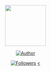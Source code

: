 <p align="center"><img src="https://avatars.githubusercontent.com/u/80184758?s=400&u=c8438113ec47d10f58e51934c129459dcb3b876a&v=4"width="128" height="128"/></p>
<p align="center">
<a href="https://github.com/KZREVOXTICAL"><img title="Author" src="https://img.shields.io/badge/Author-kzrevoxtical-green.svg?style=for-the-badge&logo=github"></a>
</p>
<p align="center">
<a href="https://github.com/mhankbarbar/followers"><img title="Followers" src="https://img.shields.io/github/followers/mhankbarbar?color=blue&style=flat-square"></a>
<a href="https://komarev.com/ghpvc/?username=KZREVOXTICAL"/><

</p>
